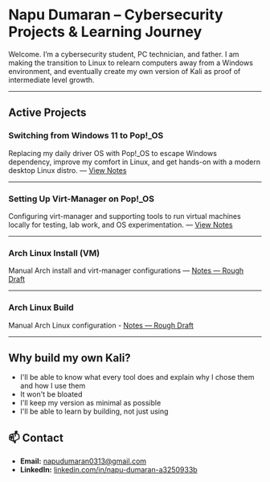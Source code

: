 # Napu Dumaran – Cybersecurity Projects & Learning Journey

Welcome. I’m a cybersecurity student, PC technician, and father. I am making the transition to Linux to relearn computers away from a Windows environment, and eventually create my own version of Kali as proof of intermediate level growth.

---

## Active Projects

### Switching from Windows 11 to Pop!_OS
Replacing my daily driver OS with Pop!_OS to escape Windows dependency, improve my comfort in Linux, and get hands-on with a modern desktop Linux distro. — [View Notes](notes/Windows-to-POP_OS.md)


---

### Setting Up Virt-Manager on Pop!_OS
Configuring virt-manager and supporting tools to run virtual machines locally for testing, lab work, and OS experimentation. — [View Notes](notes/Setting_Up_Virt_Manager.md)

---

### Arch Linux Install (VM)
Manual Arch install and virt-manager configurations — [Notes — Rough Draft](/notes/Arch_Linux_Install.md)

---

### Arch Linux Build
Manual Arch Linux configuration - [Notes — Rough Draft](/notes/Arch_Linux_Build.md)

---

## Why build my own Kali? 
- I'll be able to know what every tool does and explain why I chose them and how I use them
- It won't be bloated
- I'll keep my version as minimal as possible
- I'll be able to learn by building, not just using

## 📫 Contact
- **Email:** napudumaran0313@gmail.com
- **LinkedIn:** [linkedin.com/in/napu-dumaran-a3250933b](https://www.linkedin.com/in/napu-dumaran-a3250933b?lipi=urn%3Ali%3Apage%3Ad_flagship3_profile_view_base_contact_details%3BmfNv%2BVJsSSeO%2BsoBMGzW1A%3D%3D)

